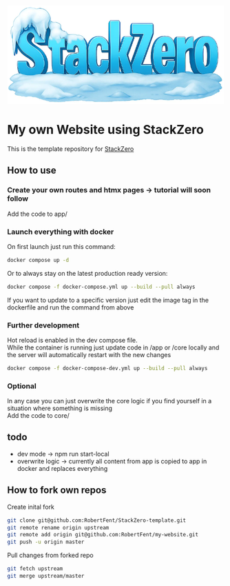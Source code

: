 ![StackZero Frozen Icon](static/stackzero.png)
# My own Website using StackZero
This is the template repository for [StackZero](https://github.com/RobertFent/StackZero)

## How to use

### Create your own routes and htmx pages -> tutorial will soon follow
Add the code to app/

### Launch everything with docker
On first launch just run this command:
```bash
docker compose up -d 
```
Or to always stay on the latest production ready version:
```bash
docker compose -f docker-compose.yml up --build --pull always
```
If you want to update to a specific version just edit the image tag in the dockerfile and run the command from above

### Further development
Hot reload is enabled in the dev compose file.<br>
While the container is running just update code in /app or /core locally and the server will automatically restart with the new changes
```bash
docker compose -f docker-compose-dev.yml up --build --pull always
```

### Optional
In any case you can just overwrite the core logic if you find yourself in a situation where something is missing<br>
Add the code to core/

## todo
- dev mode -> npm run start-local
- overwrite logic -> currently all content from app is copied to app in docker and replaces everything

## How to fork own repos
Create inital fork
```bash
git clone git@github.com:RobertFent/StackZero-template.git
git remote rename origin upstream
git remote add origin git@github.com:RobertFent/my-website.git
git push -u origin master
```
Pull changes from forked repo
```bash
git fetch upstream
git merge upstream/master
```